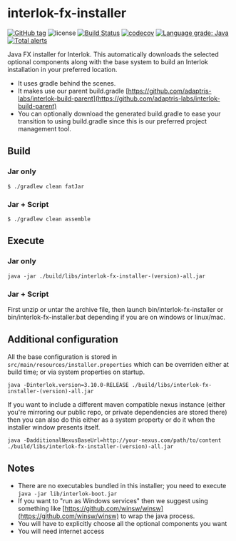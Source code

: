 # interlok-fx-installer

[![GitHub tag](https://img.shields.io/github/tag/adaptris/interlok-fx-installer.svg)](https://github.com/adaptris/interlok-fx-installer/tags) ![license](https://img.shields.io/github/license/adaptris/interlok-fx-installer.svg) [![Build Status](https://travis-ci.org/adaptris/interlok-fx-installer.svg?branch=develop)](https://travis-ci.org/adaptris/interlok-fx-installer) [![codecov](https://codecov.io/gh/adaptris/interlok-fx-installer/branch/develop/graph/badge.svg)](https://codecov.io/gh/adaptris/interlok-fx-installer) [![Language grade: Java](https://img.shields.io/lgtm/grade/java/g/adaptris/interlok-fx-installer.svg?logo=lgtm&logoWidth=18)](https://lgtm.com/projects/g/adaptris/interlok-fx-installer/context:java) [![Total alerts](https://img.shields.io/lgtm/alerts/g/adaptris/interlok-fx-installer.svg?logo=lgtm&logoWidth=18)](https://lgtm.com/projects/g/adaptris/interlok/alerts/)

Java FX installer for Interlok. This automatically downloads the selected optional components along with the base system to build an Interlok installation in your preferred location.

* It uses gradle behind the scenes.
* It makes use our parent build.gradle [https://github.com/adaptris-labs/interlok-build-parent](https://github.com/adaptris-labs/interlok-build-parent)
* You can optionally download the generated build.gradle to ease your transition to using build.gradle since this is our preferred project management tool.

## Build

### Jar only

```
$ ./gradlew clean fatJar
```

### Jar + Script

```
$ ./gradlew clean assemble
```

## Execute

### Jar only

```
java -jar ./build/libs/interlok-fx-installer-(version)-all.jar
```

### Jar + Script

First unzip or untar the archive file, then launch bin/interlok-fx-installer or bin/interlok-fx-installer.bat depending if you are on windows or linux/mac.


## Additional configuration

All the base configuration is stored in `src/main/resources/installer.properties` which can be overriden either at build time; or via system properties on startup.

```
java -Dinterlok.version=3.10.0-RELEASE ./build/libs/interlok-fx-installer-(version)-all.jar
```

If you want to include a different maven compatible nexus instance (either you're mirroring our public repo, or private dependencies are stored there) then you can also do this either as a system property or do it when the installer window presents itself.

```
java -DadditionalNexusBaseUrl=http://your-nexus.com/path/to/content ./build/libs/interlok-fx-installer-(version)-all.jar
```

## Notes

* There are no executables bundled in this installer; you need to execute `java -jar lib/interlok-boot.jar`
* If you want to "run as Windows services" then we suggest using something like [https://github.com/winsw/winsw](https://github.com/winsw/winsw) to wrap the java process.
* You will have to explicitly choose all the optional components you want
* You will need internet access

